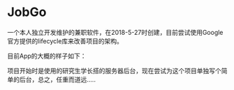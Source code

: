 # JobGo
一个本人独立开发维护的兼职软件，在2018-5-27时创建，目前尝试使用Google官方提供的lifecycle库来改善项目的架构。  


目前App的大概的样子如下：


项目开始时是使用的研究生学长搭的服务器后台，现在尝试为这个项目单独写个简单的后台，总之，任重而道远.....
